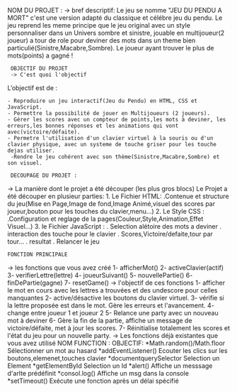 NOM DU PROJET :
-> bref descriptif: 
     Le jeu se nomme "JEU DU PENDU A MORT" c'est une version adapté du classique et célébre jeu du pendu.
     Le jeu reprend les meme principe que le jeu original avec un style personnaliser dans un Univers sombre et sinistre,
     jouable en multijoueur(2 joueur) a tour de role pour deviner des mots dans un theme bien particulié(Sinistre,Macabre,Sombre).
     Le joueur ayant trouver le plus de mots(points) a gagné !

     OBJECTIF DU PROJET
     -> C'est quoi l'objectif
L’objectif est de :

    - Reproduire un jeu interactif(Jeu du Pendu) en HTML, CSS et JavaScript.
    - Permettre la possibilité de jouer en Multijoueurs (2 joueurs).
    - Gérer les scores avec un compteur de points,les mots à deviner, les erreurs,les bonnes réponses et les animations qui vont avec(victoire/défaite).
    - Permetre l'utilisation d'un clavier virtuel à la souris ou d'un clavier physique, avec un systeme de touche griser pour les touche dejas utiliser.
     -Rendre le jeu cohérent avec son thème(Sinistre,Macabre,Sombre) et son visuel.

     DECOUPAGE DU PROJET :
-> La manière dont le projet a été découper (les plus gros blocs)
    Le Projet a été découper en plusieur parties:
        1. Le Fichier HTML:
                .Contenue et structure du jeu(Mise en Page,Image de fond,Image Animé,visuel des scores par joueur,bouton pour les touches du clavier,menu...)
        2. Le Style CSS :
                .Configuration et reglage de la pages(Couleur,Style,Animation,Effet Visuel...)
        3. le Fichier JavaScript :
                . Selection alétoire des mots a deviner
                . interaction des touche pour le clavier
                . Scores,Victoire/defaite,tour par tour...
                . resultat
                . Relancer le jeu

    FONCTION PRINCIPALE
-> les fonctions que vous avez créé
        1- afficherMot()
        2- activeClavier(actif) 
        3- verifierLettre(lettre)
        4- joueurSuivant()
        5- nouvellePartie()
        6- finDePartie(gagne)
        7- resetGame()
-> l'objectif de ces fonctions
        1- afficher le mot en cours avec les lettres a trouvées et des undescore pour celles manquantes
        2- active/désactive les boutons du clavier virtuel.
        3- vérifie si la lettre proposée est dans le mot. Gère les erreurs et l'avancement.
        4- change entre joueur 1 et joueur 2
        5- Relance une party avec un nouveau mot à deviner
        6- Gère la fin de la partie, affiche un message de victoire/défaite, met à jour les scores.
        7- Réinitialise totalement les scores et l'état du jeu pour un nouvelle party.
-> Les fonctions déjà existantes que vous avez utilisé
             NOM FUNCTION :                         OBJECTIF:
        *Math.random()/Math.floor      Sélectionner un mot au hasard 
        *addEventListener()            Ecouter les clics sur les boutons,elemenet,touches clavier
        *documentquerySelector         Selection un Element
        *getElementById                Selection un Id
        *alert()                       Affiche un messsage d'arlte prédéfinit
        *consol.log()                  Affiche un msg dans la console
        *setTimeout()                  Exécute une fonction après un délai spécifié